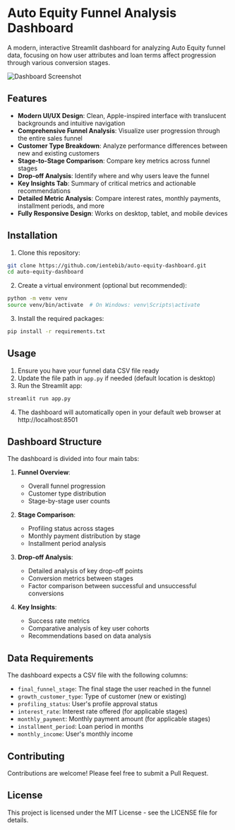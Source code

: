 # Auto Equity Funnel Analysis Dashboard

A modern, interactive Streamlit dashboard for analyzing Auto Equity funnel data, focusing on how user attributes and loan terms affect progression through various conversion stages.

![Dashboard Screenshot](https://i.imgur.com/placeholder.png)

## Features

- **Modern UI/UX Design**: Clean, Apple-inspired interface with translucent backgrounds and intuitive navigation
- **Comprehensive Funnel Analysis**: Visualize user progression through the entire sales funnel
- **Customer Type Breakdown**: Analyze performance differences between new and existing customers
- **Stage-to-Stage Comparison**: Compare key metrics across funnel stages
- **Drop-off Analysis**: Identify where and why users leave the funnel
- **Key Insights Tab**: Summary of critical metrics and actionable recommendations
- **Detailed Metric Analysis**: Compare interest rates, monthly payments, installment periods, and more
- **Fully Responsive Design**: Works on desktop, tablet, and mobile devices

## Installation

1. Clone this repository:
```bash
git clone https://github.com/ientebib/auto-equity-dashboard.git
cd auto-equity-dashboard
```

2. Create a virtual environment (optional but recommended):
```bash
python -m venv venv
source venv/bin/activate  # On Windows: venv\Scripts\activate
```

3. Install the required packages:
```bash
pip install -r requirements.txt
```

## Usage

1. Ensure you have your funnel data CSV file ready
2. Update the file path in `app.py` if needed (default location is desktop)
3. Run the Streamlit app:
```bash
streamlit run app.py
```
4. The dashboard will automatically open in your default web browser at http://localhost:8501

## Dashboard Structure

The dashboard is divided into four main tabs:

1. **Funnel Overview**: 
   - Overall funnel progression
   - Customer type distribution
   - Stage-by-stage user counts
   
2. **Stage Comparison**:
   - Profiling status across stages
   - Monthly payment distribution by stage
   - Installment period analysis
   
3. **Drop-off Analysis**:
   - Detailed analysis of key drop-off points
   - Conversion metrics between stages
   - Factor comparison between successful and unsuccessful conversions
   
4. **Key Insights**:
   - Success rate metrics
   - Comparative analysis of key user cohorts
   - Recommendations based on data analysis

## Data Requirements

The dashboard expects a CSV file with the following columns:
- `final_funnel_stage`: The final stage the user reached in the funnel
- `growth_customer_type`: Type of customer (new or existing)
- `profiling_status`: User's profile approval status
- `interest_rate`: Interest rate offered (for applicable stages)
- `monthly_payment`: Monthly payment amount (for applicable stages)
- `installment_period`: Loan period in months
- `monthly_income`: User's monthly income

## Contributing

Contributions are welcome! Please feel free to submit a Pull Request.

## License

This project is licensed under the MIT License - see the LICENSE file for details.
